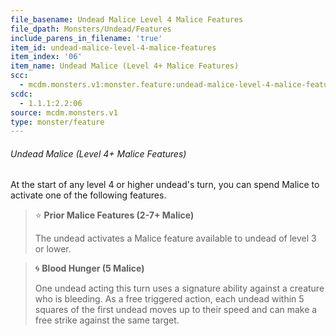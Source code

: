```yaml
---
file_basename: Undead Malice Level 4 Malice Features
file_dpath: Monsters/Undead/Features
include_parens_in_filename: 'true'
item_id: undead-malice-level-4-malice-features
item_index: '06'
item_name: Undead Malice (Level 4+ Malice Features)
scc:
  - mcdm.monsters.v1:monster.feature:undead-malice-level-4-malice-features
scdc:
  - 1.1.1:2.2:06
source: mcdm.monsters.v1
type: monster/feature
---
```


###### Undead Malice (Level 4+ Malice Features)

At the start of any level 4 or higher undead's turn, you can spend Malice to activate one of the following features.

<!-- -->
> ⭐️ **Prior Malice Features (2-7+ Malice)**
>
> The undead activates a Malice feature available to undead of level 3 or lower.

<!-- -->
> 🌀 **Blood Hunger (5 Malice)**
>
> One undead acting this turn uses a signature ability against a creature who is bleeding. As a free triggered action, each undead within 5 squares of the first undead moves up to their speed and can make a free strike against the same target.

